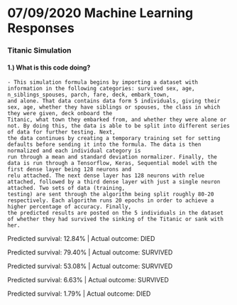 # 07/09/2020 Machine Learning Responses

### Titanic Simulation

#### 1.) What is this code doing?

    - This simulation formula begins by importing a dataset with information in the following categories: survived sex, age, n_siblings_spouses, parch, fare, deck, embark_town,
    and alone. That data contains data form 5 individuals, giving their sex, age, whether they have siblings or spouses, the class in which they were given, deck onboard the
    Titanic, what town they embarked from, and whether they were alone or not. By doing this, the data is able to be split into different series of data for further testing. Next,
    the data continues by creating a temporary training set for setting defaults before sending it into the formula. The data is then normalized and each individual category is
    run through a mean and standard deviation normalizer. Finally, the data is run through a Tensorflow, Keras, Sequential model with the first dense layer being 128 neurons and
    relu attached. The next dense layer has 128 neurons with relue attached, followed by a third dense layer with just a single neuron attached. Two sets of data (training,
    testing) are sent through the algorithm being split roughly 80-20 respectively. Each algorithm runs 20 epochs in order to achieve a higher percentage of accuracy. Finally,
    the predicted results are posted on the 5 individuals in the dataset of whether they had survived the sinking of the Titanic or sank with her.


Predicted survival: 12.84%  | Actual outcome:  DIED
 
Predicted survival: 79.40%  | Actual outcome:  SURVIVED

Predicted survival: 53.08%  | Actual outcome:  SURVIVED

Predicted survival: 6.63%  | Actual outcome:  SURVIVED

Predicted survival: 1.79%  | Actual outcome:  DIED       
